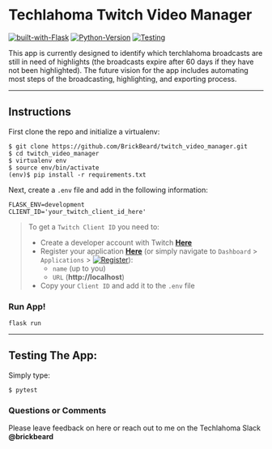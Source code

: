 # Techlahoma Twitch Video Manager

[![built-with-Flask](https://img.shields.io/badge/Built%20With-Flask%201.0.2-brightgreen.svg?style=flat-square)](http://flask.pocoo.org/) [![Python-Version](https://img.shields.io/badge/Python-3.7-orange.svg?style=flat-square)](https://www.python.org/downloads/) [![Testing](https://img.shields.io/badge/Testing-Pytest-blue.svg?style=flat-square)](https://docs.pytest.org/en/latest/)


This app is currently designed to identify which terchlahoma broadcasts are still in need of highlights (the broadcasts expire after 60 days if they have not been highlighted).  The future vision for the app includes automating most steps of the broadcasting, highlighting, and exporting process.  

---

## Instructions

First clone the repo and initialize a virtualenv:
```
$ git clone https://github.com/BrickBeard/twitch_video_manager.git
$ cd twitch_video_manager
$ virtualenv env
$ source env/bin/activate
(env)$ pip install -r requirements.txt
```
Next, create a `.env` file and add in the following information:
```
FLASK_ENV=development
CLIENT_ID='your_twitch_client_id_here'
```
> To get a `Twitch Client ID` you need to: 
> - Create a developer account with Twitch **[Here](https://dev.twitch.tv)**
> - Register your application **[Here](https://dev.twitch.tv/console/apps/create)** (or simply navigate to `Dashboard` > `Applications` > [![Register](https://img.shields.io/badge/Register_Your_Application-blue.svg?style=round-square)](#)):
>   - `name` (up to you)
>   - `URL` (**http://localhost**)
> - Copy your `Client ID` and add it to the `.env` file

### Run App!

```
flask run
```

---

## Testing The App:

Simply type:  
```
$ pytest
```

  

### Questions or Comments

Please leave feedback on here or reach out to me on the Techlahoma Slack **@brickbeard**
